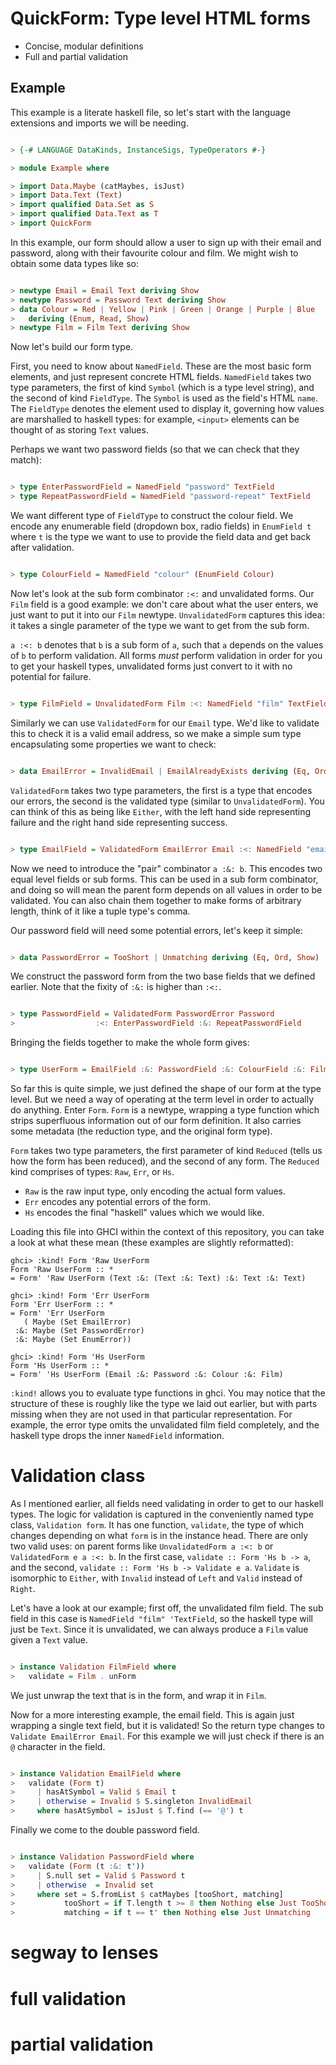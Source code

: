 
 # QuickForm: Type level HTML forms

* Concise, modular definitions
* Full and partial validation

 ## Example

This example is a literate haskell file, so let's start with the language
extensions and imports we will be needing.

```haskell

> {-# LANGUAGE DataKinds, InstanceSigs, TypeOperators #-}

> module Example where

> import Data.Maybe (catMaybes, isJust)
> import Data.Text (Text)
> import qualified Data.Set as S
> import qualified Data.Text as T
> import QuickForm

```

In this example, our form should allow a user to sign up with their email
and password, along with their favourite colour and film. We might wish to
obtain some data types like so:

```haskell

> newtype Email = Email Text deriving Show
> newtype Password = Password Text deriving Show
> data Colour = Red | Yellow | Pink | Green | Orange | Purple | Blue
>   deriving (Enum, Read, Show)
> newtype Film = Film Text deriving Show

```

Now let's build our form type.

First, you need to know about `NamedField`. These are the most basic form
elements, and just represent concrete HTML fields. `NamedField` takes two type
parameters, the first of kind `Symbol` (which is a type level string), and the
second of kind `FieldType`. The `Symbol` is used as the field's HTML `name`. The
`FieldType` denotes the element used to display it, governing how values are
marshalled to haskell types: for example, `<input>` elements can be thought of
as storing `Text` values.

Perhaps we want two password fields (so that we can check that they match):

```haskell

> type EnterPasswordField = NamedField "password" TextField
> type RepeatPasswordField = NamedField "password-repeat" TextField

```

We want different type of `FieldType` to construct the colour field. We encode
any enumerable field (dropdown box, radio fields) in `EnumField t` where `t` is
the type we want to use to provide the field data and get back after validation.

```haskell

> type ColourField = NamedField "colour" (EnumField Colour)

```

Now let's look at the sub form combinator `:<:` and unvalidated forms. Our
`Film` field is a good example: we don't care about what the user enters, we
just want to put it into our `Film` newtype. `UnvalidatedForm` captures this
idea: it takes a single parameter of the type we want to get from the sub form.

`a :<: b` denotes that `b` is a sub form of `a`, such that `a` depends on the
values of `b` to perform validation. All forms *must* perform validation in
order for you to get your haskell types, unvalidated forms just convert to it
with no potential for failure.

```haskell

> type FilmField = UnvalidatedForm Film :<: NamedField "film" TextField

```

Similarly we can use `ValidatedForm` for our `Email` type. We'd like to validate
this to check it is a valid email address, so we make a simple sum type
encapsulating some properties we want to check:

```haskell

> data EmailError = InvalidEmail | EmailAlreadyExists deriving (Eq, Ord, Show)

```

`ValidatedForm` takes two type parameters, the first is a type that encodes our
errors, the second is the validated type (similar to `UnvalidatedForm`). You can
think of this as being like `Either`, with the left hand side representing
failure and the right hand side representing success.

```haskell

> type EmailField = ValidatedForm EmailError Email :<: NamedField "email" TextField

```

Now we need to introduce the "pair" combinator `a :&: b`. This encodes two
equal level fields or sub forms. This can be used in a sub form combinator, and
doing so will mean the parent form depends on all values in order to be
validated. You can also chain them together to make forms of arbitrary length,
think of it like a tuple type's comma.

Our password field will need some potential errors, let's keep it simple:

```haskell

> data PasswordError = TooShort | Unmatching deriving (Eq, Ord, Show)

```

We construct the password form from the two base fields that we defined earlier.
Note that the fixity of `:&:` is higher than `:<:`.

```haskell

> type PasswordField = ValidatedForm PasswordError Password
>                  :<: EnterPasswordField :&: RepeatPasswordField

```

Bringing the fields together to make the whole form gives:

```haskell

> type UserForm = EmailField :&: PasswordField :&: ColourField :&: FilmField

```

So far this is quite simple, we just defined the shape of our form at the type
level. But we need a way of operating at the term level in order to actually do
anything. Enter `Form`. `Form` is a newtype, wrapping a type function which
strips superfluous information out of our form definition. It also carries some
metadata (the reduction type, and the original form type).

`Form` takes two type parameters, the first parameter of kind `Reduced` (tells
us how the form has been reduced), and the second of any form.
The `Reduced` kind comprises of types: `Raw`, `Err`, or `Hs`.
* `Raw` is the raw input type, only encoding the actual form values.
* `Err` encodes any potential errors of the form.
* `Hs` encodes the final "haskell" values which we would like.

Loading this file into GHCI within the context of this repository, you can take
a look at what these mean (these examples are slightly reformatted):

```
ghci> :kind! Form 'Raw UserForm
Form 'Raw UserForm :: *
= Form' 'Raw UserForm (Text :&: (Text :&: Text) :&: Text :&: Text)

ghci> :kind! Form 'Err UserForm
Form 'Err UserForm :: *
= Form' 'Err UserForm
   ( Maybe (Set EmailError)
 :&: Maybe (Set PasswordError)
 :&: Maybe (Set EnumError))

ghci> :kind! Form 'Hs UserForm
Form 'Hs UserForm :: *
= Form' 'Hs UserForm (Email :&: Password :&: Colour :&: Film)
```

`:kind!` allows you to evaluate type functions in ghci. You may notice that the
structure of these is roughly like the type we laid out earlier, but with parts
missing when they are not used in that particular representation. For example,
the error type omits the unvalidated film field completely, and the haskell type
drops the inner `NamedField` information.

 # Validation class

As I mentioned earlier, all fields need validating in order to get to our
haskell types. The logic for validation is captured in the conveniently named
type class, `Validation form`. It has one function, `validate`, the type of
which changes depending on what `form` is in the instance head. There are only
two valid uses: on parent forms like `UnvalidatedForm a :<: b` or `ValidatedForm
e a :<: b`. In the first case, `validate :: Form 'Hs b -> a`, and the second,
`validate :: Form 'Hs b -> Validate e a`. `Validate` is isomorphic to `Either`,
with `Invalid` instead of `Left` and `Valid` instead of `Right`.

Let's have a look at our example; first off, the unvalidated film field. The sub
field in this case is `NamedField "film" 'TextField`, so the haskell type will
just be `Text`. Since it is unvalidated, we can always produce a `Film` value
given a `Text` value.

```haskell

> instance Validation FilmField where
>   validate = Film . unForm

```

We just unwrap the text that is in the form, and wrap it in `Film`.

Now for a more interesting example, the email field. This is again just wrapping
a single text field, but it is validated! So the return type changes to
`Validate EmailError Email`. For this example we will just check if there is an
`@` character in the field.

```haskell

> instance Validation EmailField where
>   validate (Form t)
>     | hasAtSymbol = Valid $ Email t
>     | otherwise = Invalid $ S.singleton InvalidEmail
>     where hasAtSymbol = isJust $ T.find (== '@') t

```

Finally we come to the double password field.

```haskell

> instance Validation PasswordField where
>   validate (Form (t :&: t'))
>     | S.null set = Valid $ Password t
>     | otherwise  = Invalid set
>     where set = S.fromList $ catMaybes [tooShort, matching]
>           tooShort = if T.length t >= 8 then Nothing else Just TooShort
>           matching = if t == t' then Nothing else Just Unmatching

```

 # segway to lenses

 # full validation

 # partial validation








